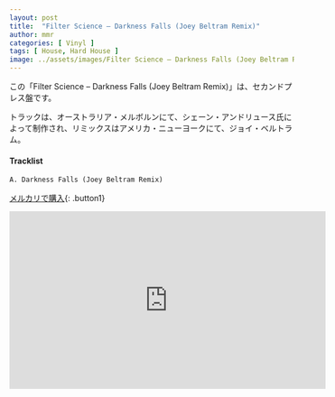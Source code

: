 ```yaml
---
layout: post
title:  "Filter Science – Darkness Falls (Joey Beltram Remix)"
author: mmr
categories: [ Vinyl ]
tags: [ House, Hard House ]
image: ../assets/images/Filter Science – Darkness Falls (Joey Beltram Remix).jpg
---
```


この「Filter Science – Darkness Falls (Joey Beltram Remix)」は、セカンドプレス盤です。

トラックは、オーストラリア・メルボルンにて、シェーン・アンドリュース氏によって制作され、リミックスはアメリカ・ニューヨークにて、ジョイ・ベルトラム。

#### Tracklist
```md
A. Darkness Falls (Joey Beltram Remix)
```

[メルカリで購入](https://jp.mercari.com/item/m45484922511?afid=6142608987){: .button1}

<iframe width="560" height="315" src="https://www.youtube.com/embed/gr0myn6BoT0?si=e9CTnpRguy7cfJ6i" title="YouTube video player" frameborder="0" allow="accelerometer; autoplay; clipboard-write; encrypted-media; gyroscope; picture-in-picture; web-share" referrerpolicy="strict-origin-when-cross-origin" allowfullscreen></iframe>
